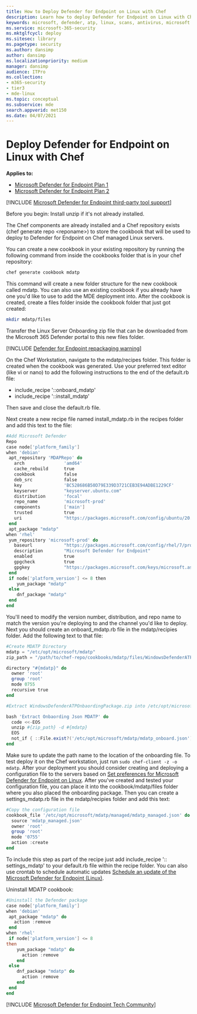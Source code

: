 ```yaml
---
title: How to Deploy Defender for Endpoint on Linux with Chef
description: Learn how to deploy Defender for Endpoint on Linux with Chef
keywords: microsoft, defender, atp, linux, scans, antivirus, microsoft defender for endpoint (linux)
ms.service: microsoft-365-security
ms.mktglfcycl: deploy
ms.sitesec: library
ms.pagetype: security
ms.author: dansimp
author: dansimp
ms.localizationpriority: medium
manager: dansimp
audience: ITPro
ms.collection: 
- m365-security
- tier3
- mde-linux
ms.topic: conceptual
ms.subservice: mde
search.appverid: met150
ms.date: 04/07/2021
---
```


# Deploy Defender for Endpoint on Linux with Chef

**Applies to:**

- [Microsoft Defender for Endpoint Plan 1](https://go.microsoft.com/fwlink/?linkid=2154037)
- [Microsoft Defender for Endpoint Plan 2](https://go.microsoft.com/fwlink/p/?linkid=2154037)

[!INCLUDE [Microsoft Defender for Endpoint third-party tool support](../../includes/support.md)]

Before you begin: Install unzip if it's not already installed.

The Chef components are already installed and a Chef repository exists (chef generate repo \<reponame\>) to store the cookbook that will be used to deploy to Defender for Endpoint on Chef managed Linux servers.

You can create a new cookbook in your existing repository by running the following command from inside the cookbooks folder that is in your chef repository:

```bash
chef generate cookbook mdatp
```

This command will create a new folder structure for the new cookbook called mdatp. You can also use an existing cookbook if you already have one you'd like to use to add the MDE deployment into.
After the cookbook is created, create a files folder inside the cookbook folder that just got created:

```bash
mkdir mdatp/files
```

Transfer the Linux Server Onboarding zip file that can be downloaded from the Microsoft 365 Defender portal to this new files folder.

[!INCLUDE [Defender for Endpoint repackaging warning](../../includes/repackaging-warning.md)]

On the Chef Workstation, navigate to the mdatp/recipes folder. This folder is created when the cookbook was generated. Use your preferred text editor (like vi or nano) to add the following instructions to the end of the default.rb file:

- include_recipe '::onboard_mdatp'
- include_recipe '::install_mdatp'

Then save and close the default.rb file.

Next create a new recipe file named install_mdatp.rb in the recipes folder and add this text to the file:

```powershell
#Add Microsoft Defender
Repo
case node['platform_family']
when 'debian'
 apt_repository 'MDAPRepo' do
   arch               'amd64'
   cache_rebuild      true
   cookbook           false
   deb_src            false
   key                'BC528686B50D79E339D3721CEB3E94ADBE1229CF'
   keyserver          "keyserver.ubuntu.com"
   distribution       'focal'
   repo_name          'microsoft-prod'
   components         ['main']
   trusted            true
   uri                "https://packages.microsoft.com/config/ubuntu/20.04/prod"
 end
 apt_package "mdatp"
when 'rhel'
 yum_repository 'microsoft-prod' do
   baseurl            "https://packages.microsoft.com/config/rhel/7/prod/"
   description        "Microsoft Defender for Endpoint"
   enabled            true
   gpgcheck           true
   gpgkey             "https://packages.microsoft.com/keys/microsoft.asc"
 end
 if node['platform_version'] <= 8 then
    yum_package "mdatp"
 else
    dnf_package "mdatp"
 end
end
```

You'll need to modify the version number, distribution, and repo name to match the version you're deploying to and the channel you'd like to deploy.
Next you should create an onboard_mdatp.rb file in the mdatp/recipies folder. Add the following text to that file:

```powershell
#Create MDATP Directory
mdatp = "/etc/opt/microsoft/mdatp"
zip_path = "/path/to/chef-repo/cookbooks/mdatp/files/WindowsDefenderATPOnboardingPackage.zip"

directory "#{mdatp}" do
  owner 'root'
  group 'root'
  mode 0755
  recursive true
end

#Extract WindowsDefenderATPOnbaordingPackage.zip into /etc/opt/microsoft/mdatp

bash 'Extract Onbaording Json MDATP' do
  code <<-EOS
  unzip #{zip_path} -d #{mdatp}
  EOS
  not_if { ::File.exist?('/etc/opt/microsoft/mdatp/mdatp_onboard.json') }
end
```

Make sure to update the path name to the location of the onboarding file.
To test deploy it on the Chef workstation, just run ``sudo chef-client -z -o mdatp``.
After your deployment you should consider creating and deploying a configuration file to the servers based on [Set preferences for Microsoft Defender for Endpoint on Linux](/microsoft-365/security/defender-endpoint/linux-preferences).
After you've created and tested your configuration file, you can place it into the cookbook/mdatp/files folder where you also placed the onboarding package. Then you can create a settings_mdatp.rb file in the mdatp/recipies folder and add this text:

```powershell
#Copy the configuration file
cookbook_file '/etc/opt/microsoft/mdatp/managed/mdatp_managed.json' do
  source 'mdatp_managed.json'
  owner 'root'
  group 'root'
  mode '0755'
  action :create
end
```

To include this step as part of the recipe just add include_recipe ':: settings_mdatp' to your default.rb file within the recipe folder.
You can also use crontab to schedule automatic updates [Schedule an update of the Microsoft Defender for Endpoint (Linux)](linux-update-MDE-Linux.md).

Uninstall MDATP cookbook:

```powershell
#Uninstall the Defender package
case node['platform_family']
when 'debian'
 apt_package "mdatp" do
   action :remove
 end
when 'rhel'
 if node['platform_version'] <= 8
then
    yum_package "mdatp" do
      action :remove
    end
 else
    dnf_package "mdatp" do
      action :remove
    end
 end
end
```
[!INCLUDE [Microsoft Defender for Endpoint Tech Community](../../includes/defender-mde-techcommunity.md)]
